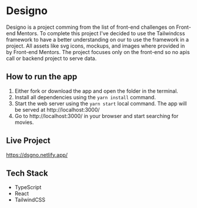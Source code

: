 # Designo

Designo is a project comming from the list of front-end challenges on Front-end Mentors.
To complete this project I've decided to use the Tailwindcss framework to have a better understanding on our to use the framework in a project. 
All assets like svg icons, mockups, and images where provided in by Front-end Mentors. The project focuses only on the front-end so no apis call or backend project to serve data.

## How to run the app

1. Either fork or download the app and open the folder in the terminal.
2. Install all dependencies using the `yarn install` command.
3. Start the web server using the `yarn start` local command. The app will be served at http://localhost:3000/
4. Go to http://localhost:3000/ in your browser and start searching for movies.

## Live Project

https://dsgno.netlify.app/

## Tech Stack

- TypeScript
- React
- TailwindCSS

